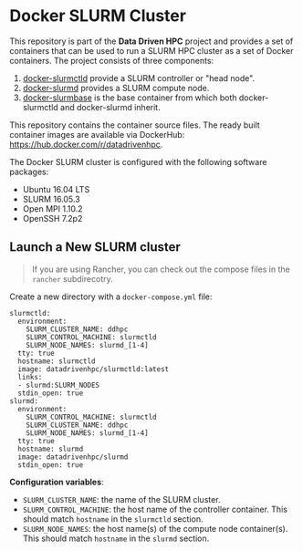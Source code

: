 # Docker SLURM Cluster

This repository is part of the **Data Driven HPC** project and provides a set of
containers that can be used to run a SLURM HPC cluster as a set of Docker
containers. The project consists of three components:

1. [docker-slurmctld](https://github.com/datadrivenhpc/docker-slurmctld) provide a SLURM controller or "head node".
2. [docker-slurmd](https://github.com/datadrivenhpc/docker-slurmd) provides a SLURM compute node.
3. [docker-slurmbase](https://github.com/datadrivenhpc/docker-slurmctld) is the
base container from which both docker-slurmctld and docker-slurmd inherit.

This repository contains the container source files. The ready built container
images are available via DockerHub: https://hub.docker.com/r/datadrivenhpc.

The Docker SLURM cluster is configured with the following software packages:

- Ubuntu 16.04 LTS
- SLURM 16.05.3
- Open MPI 1.10.2
- OpenSSH 7.2p2

## Launch a New SLURM cluster

> If you are using Rancher, you can check out the compose files in the 
> `rancher` subdirecotry.  

Create a new directory with a `docker-compose.yml` file:

```
slurmctld:
  environment:
    SLURM_CLUSTER_NAME: ddhpc
    SLURM_CONTROL_MACHINE: slurmctld
    SLURM_NODE_NAMES: slurmd_[1-4]
  tty: true
  hostname: slurmctld
  image: datadrivenhpc/slurmctld:latest
  links:
  - slurmd:SLURM_NODES
  stdin_open: true
slurmd:
  environment:
    SLURM_CONTROL_MACHINE: slurmctld
    SLURM_CLUSTER_NAME: ddhpc
    SLURM_NODE_NAMES: slurmd_[1-4]
  tty: true
  hostname: slurmd
  image: datadrivenhpc/slurmd
  stdin_open: true
  ```

**Configuration variables**:

  * `SLURM_CLUSTER_NAME`: the name of the SLURM cluster.
  * `SLURM_CONTROL_MACHINE`: the host name of the controller container. This should match `hostname` in the `slurmctld` section.
  * `SLURM_NODE_NAMES`: the host name(s) of the compute node container(s). This should match `hostname` in the `slurmd` section.
